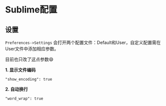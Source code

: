 # Sublime配置
## 设置
`Preferences->Settings` 会打开两个配置文件：Default和User，自定义配置需在User文件中添加相应参数。

目前也只改了这点参数:smile:

**1. 显示文件编码**
```
"show_encoding": true
```

**2. 自动换行**
```
"word_wrap": true
```
